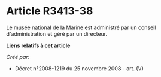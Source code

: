 # Article R3413-38

Le musée national de la Marine est administré par un conseil d'administration et géré par un directeur.

**Liens relatifs à cet article**

_Créé par_:

  - Décret n°2008-1219 du 25 novembre 2008 - art. (V)
